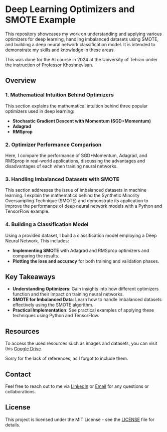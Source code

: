 # Deep Learning Optimizers and SMOTE Example

This repository showcases my work on understanding and applying various optimizers for deep learning, handling imbalanced datasets using SMOTE, and building a deep neural network classification model. It is intended to demonstrate my skills and knowledge in these areas.

This was done for the AI course in 2024 at the University of Tehran under the instruction of Professor Khoshnevisan.

## Overview

### 1. Mathematical Intuition Behind Optimizers
This section explains the mathematical intuition behind three popular optimizers used in deep learning:
- **Stochastic Gradient Descent with Momentum (SGD+Momentum)**
- **Adagrad**
- **RMSprop**

### 2. Optimizer Performance Comparison
Here, I compare the performance of SGD+Momentum, Adagrad, and RMSprop in real-world applications, discussing the advantages and disadvantages of each when training neural networks.

### 3. Handling Imbalanced Datasets with SMOTE
This section addresses the issue of imbalanced datasets in machine learning. I explain the mathematics behind the Synthetic Minority Oversampling Technique (SMOTE) and demonstrate its application to improve the performance of deep neural network models with a Python and TensorFlow example.

### 4. Building a Classification Model
Using a provided dataset, I build a classification model employing a Deep Neural Network. This includes:
- **Implementing SMOTE** with Adagrad and RMSprop optimizers and comparing the results.
- **Plotting the loss and accuracy** for both training and validation phases.

## Key Takeaways
- **Understanding Optimizers**: Gain insights into how different optimizers function and their impact on training neural networks.
- **SMOTE for Imbalanced Data**: Learn how to handle imbalanced datasets effectively using the SMOTE algorithm.
- **Practical Implementation**: See practical examples of applying these techniques using Python and TensorFlow.

## Resources
To access the used resources such as images and datasets, you can visit this [Google Drive](https://drive.google.com/drive/folders/1Z9EJDmauP6v5TnqJK0flG0-3bMI4DLDR?usp=drive_link).

Sorry for the lack of references, as I forgot to include them.

## Contact
Feel free to reach out to me via [LinkedIn](https://www.linkedin.com/in/alibanihashemi02/) or [Email](mailto:alibanihashemi@outlook.com) for any questions or collaborations.

## License
This project is licensed under the MIT License - see the [LICENSE](LICENSE) file for details.
